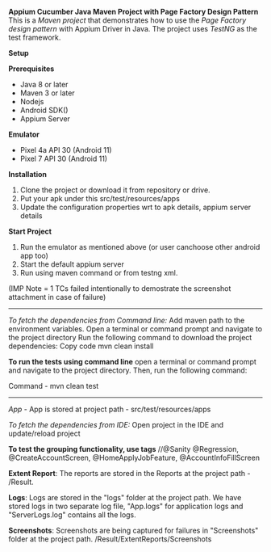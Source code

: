 **Appium Cucumber Java Maven Project with Page Factory Design Pattern**
This is a _Maven project_ that demonstrates how to use the _Page Factory design pattern_ with Appium Driver in Java. The project uses _TestNG_ as the test framework.

**Setup**

**Prerequisites**
* Java 8 or later
* Maven 3 or later
* Nodejs 
* Android SDK()
* Appium Server

**Emulator**
* Pixel 4a API 30 (Android 11)
* Pixel 7 API 30 (Android 11)

**Installation**
1. Clone the project or download it from repository or drive.
2. Put your apk under this src/test/resources/apps
3. Update the configuration properties wrt to apk details, appium server details

**Start Project**
1. Run the emulator as mentioned above (or user canchoose other android app too)
2. Start the default appium server
3. Run using maven command or from testng xml.

(IMP Note = 1 TCs failed intentionally to demostrate the screenshot attachment in case of failure)
************************************************************
_To fetch the dependencies from Command line:_
Add maven path to the environment variables. 
Open a terminal or command prompt and navigate to the project directory
Run the following command to download the project dependencies:
Copy code
mvn clean install

**To run the tests using command line**
open a terminal or command prompt and navigate to the project directory. Then, run the following command:

Command - mvn clean test
************************************************************

*App* - App is stored at project path - src/test/resources/apps

_To fetch the dependencies from IDE:_
Open project in the IDE and update/reload project

**To test the grouping functionality, use tags**
//@Sanity @Regression, @CreateAccountScreen, @HomeApplyJobFeature, @AccountInfoFillScreen

**Extent Report**: The reports are stored in the Reports at the project path - /Result.

**Logs**: Logs are stored in the "logs" folder at the project path. We have stored logs in two separate log file, "App.logs" for application logs and
"ServerLogs.log" contains all the logs.

**Screenshots**: Screenshots are being captured for failures in "Screenshots" folder at the project path. /Result/ExtentReports/Screenshots 



